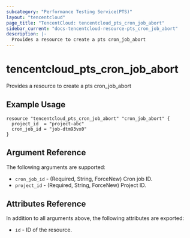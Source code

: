 ```yaml
---
subcategory: "Performance Testing Service(PTS)"
layout: "tencentcloud"
page_title: "TencentCloud: tencentcloud_pts_cron_job_abort"
sidebar_current: "docs-tencentcloud-resource-pts_cron_job_abort"
description: |-
  Provides a resource to create a pts cron_job_abort
---
```


# tencentcloud_pts_cron_job_abort

Provides a resource to create a pts cron_job_abort

## Example Usage

```hcl
resource "tencentcloud_pts_cron_job_abort" "cron_job_abort" {
  project_id  = "project-abc"
  cron_job_id = "job-dtm93vx0"
}
```

## Argument Reference

The following arguments are supported:

* `cron_job_id` - (Required, String, ForceNew) Cron job ID.
* `project_id` - (Required, String, ForceNew) Project ID.

## Attributes Reference

In addition to all arguments above, the following attributes are exported:

* `id` - ID of the resource.



